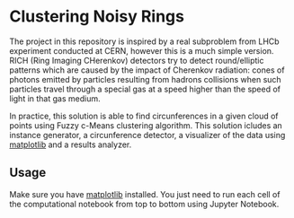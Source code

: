 # Clustering Noisy Rings

The project in this repository is inspired by a real subproblem from LHCb experiment conducted at CERN, however this is a much simple version. RICH (Ring Imaging CHerenkov) detectors try to detect round/elliptic patterns which are caused by the impact of Cherenkov radiation: cones of photons emitted by particles resulting from hadrons collisions when such particles travel through a special gas at a speed higher than the speed of light in that gas medium. 

In practice, this solution is able to find circunferences in a given cloud of points using Fuzzy c-Means clustering algorithm. This solution icludes an instance generator, a circunference detector, a visualizer of the data using [matplotlib](https://matplotlib.org/) and a results analyzer.

## Usage

Make sure you have [matplotlib](https://matplotlib.org/) installed. You just need to run each cell of the computational notebook from top to bottom using Jupyter Notebook.
